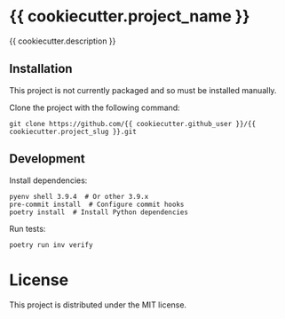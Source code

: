 # {{ cookiecutter.project_name }}
{{ cookiecutter.description }}

## Installation

This project is not currently packaged and so must be installed manually.

Clone the project with the following command:
```
git clone https://github.com/{{ cookiecutter.github_user }}/{{ cookiecutter.project_slug }}.git
```

## Development

Install dependencies:

```shell
pyenv shell 3.9.4  # Or other 3.9.x
pre-commit install  # Configure commit hooks
poetry install  # Install Python dependencies
```

Run tests:

```shell
poetry run inv verify
```

# License
This project is distributed under the MIT license.
